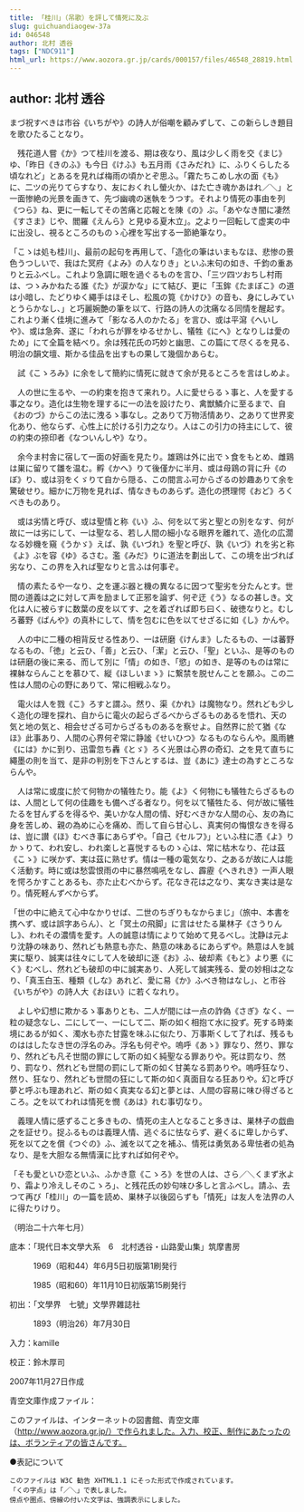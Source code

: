 ```yaml
---
title: 「桂川」（吊歌）を評して情死に及ぶ
slug: guichuandiaogew-37a
id: 046548
author: 北村 透谷
tags: ["NDC911"]
html_url: https://www.aozora.gr.jp/cards/000157/files/46548_28819.html
---
```


## author: 北村 透谷

まづ祝すべきは市谷《いちがや》の詩人が俗嘲を顧みずして、この新らしき題目を歌ひたることなり。

　残花道人嘗《か》つて桂川を渡る、期は夜なり、風は少しく雨を交《まじ》ゆ、「昨日《きのふ》も今日《けふ》も五月雨《さみだれ》に、ふりくらしたる頃なれど」とあるを見れば梅雨の頃かとぞ思ふ。「霧たちこめし水の面《も》に、二ツの光りてらすなり、友におくれし螢火か、はた亡き魂かあはれ／＼」と一面惨絶の光景を画きて、先づ幽魂の迷執をうつす。それより情死の事由を列《つら》ね、更に一転してその苦痛と応報とを陳《の》ぶ。「あやなき闇に凄然《すさま》じや、閻羅《えんら》と見ゆる夏木立」。之より一回転して虚実の中に出没し、視るところのものゝ心裡を写出する一節絶筆なり。

「こゝは処も桂川」、最前の起句を再用して、「造化の筆はいまもなほ、悲惨の景色うつしいで、我はた冥府《よみ》の人なりき」といふ末句の如き、千鈞の重ありと云ふべし。これより急調に眼を過ぐるものを言ひ、「三ツ四ツおちし村雨は、つゝみかねたる誰《た》が涙かな」にて結び、更に「玉鉾《たまぼこ》の道は小暗し、たどりゆく繩手はほそし、松風の筧《かけひ》の音も、身にしみていとうらかなし、」と巧麗婉艶の筆を以て、行路の詩人の沈痛なる同情を醒起す。これより漸く佳境に進みて「影なる人のかたる」を言ひ、或は平瀉《へいしや》、或は急奔、遂に「われらが罪をゆるせかし、犠牲《にへ》となりしは愛のため」にて全篇を結べり。余は残花氏の巧妙と幽思、この篇にて尽くるを見る、明治の韻文壇、斯かる佳品を出すもの果して幾個かあらむ。

　試《こゝろみ》に余をして簡約に情死に就きて余が見るところを言はしめよ。

　人の世に生るや、一の約束を抱きて来れり。人に愛せらるゝ事と、人を愛する事之なり。造化は生物を理するに一の法を設けたり、禽獣鱗介に至るまで、自《おのづ》からこの法に洩るゝ事なし。之ありて万物活情あり、之ありて世界変化あり、他ならず、心性上に於ける引力之なり。人はこの引力の持主にして、彼の約束の捺印者《なついんしや》なり。

　余今ま村舎に宿して一面の好画を見たり。雄鶏は外に出でゝ食をもとめ、雌鶏は巣に留りて雛を温む。孵《かへ》りて後僅かに半月、或は母鶏の背に升《のぼ》り、或は羽をくゞりて自から隠る、この間言ふ可からざるの妙趣ありて余を驚破せり。細かに万物を見れば、情なきものあらず。造化の摂理愕《おど》ろくべきものあり。

　或は劣情と呼び、或は聖情と称《い》ふ、何を以て劣と聖との別をなす、何が故に一は劣にして、一は聖なる、若し人間の細小なる眼界を離れて、造化の広濶なる妙機を窺《うかゞ》えば、孰《いづれ》を聖と呼び、孰《いづ》れを劣と称《よ》ぶを容《ゆ》るさむ。濫《みだ》りに道法を劃出して、この境を出づれば劣なり、この界を入れば聖なりと言ふは何事ぞ。

　情の素たるや一なり、之を運ぶ器と機の異なるに因つて聖劣を分たんとす。世間の道義は之に対して声を励まして正邪を論ず、何ぞ迂《う》なるの甚しき。文化は人に被らすに数葉の皮を以てす、之を着ざれば即ち曰く、破徳なりと。むしろ蕃野《ばんや》の真朴にして、情を包むに色を以てせざるに如《し》かんや。

　人の中に二種の相背反せる性あり、一は研磨《けんま》したるもの、一は蕃野なるもの、「徳」と云ひ、「善」と云ひ、「潔」と云ひ、「聖」といふ、是等のものは研磨の後に来る、而して別に「情」の如き、「慾」の如き、是等のものは常に裸躰ならんことを慕ひて、縦《ほしいまゝ》に繋禁を脱せんことを願ふ。この二性は人間の心の野にありて、常に相戦ふなり。

　電火は人を戮《こ》ろすと謂ふ。然り、渠《かれ》は魔物なり。然れども少しく造化の理を探れ、自からに電火の起らざるべからざるものあるを悟れ、天の気と地の気と、相会せざる可からざるものあるを察せよ。自然界に於て猶《なほ》此事あり、人間の心界何ぞ常に静謐《せいひつ》なるものならんや。風雨軈《には》かに到り、迅雷忽ち轟《とゞ》ろく光景は心界の奇幻、之を見て直ちに繩墨の則を当て、是非の判別を下さんとするは、豈《あに》達士の為すところならんや。

　人は常に或度に於て何物かの犠牲たり。能《よ》く何物にも犠牲たらざるものは、人間として何の佳趣をも備へざる者なり。何を以て犠牲たる、何が故に犠牲たるを甘んずるを得るや、美いかな人間の情、好むべきかな人間の心、友の為に身を苦しめ、親の為めに心を痛め、而して自ら甘心し、真実何の悔恨なきを得るは、豈に讃《ほ》むべき事にあらずや。「自己《セルフ》」といふ柱に憑《よ》りかゝりて、われ安し、われ楽しと喜悦するものゝ心は、常に枯木なり、花は茲《こゝ》に咲かず、実は茲に熟せず。情は一種の電気なり、之あるが故に人は能く活動す。時に或は愁雲恨雨の中に暴然鳴吼をなし、霹靂《へきれき》一声人眼を愕ろかすことあるも、亦た止むべからず。花なき花は之なり、実なき実は是なり。情死軽んずべからず。

「世の中に絶えて心中なかりせば、二世のちぎりもなからまじ」（旅中、本書を携へず、或は誤字あらん）、と「冥土の飛脚」に言はせたる巣林子《さうりんし》、われその濃情を愛す。人の誠意は情によりて始めて見るべし。沈静は元より沈静の味あり、然れども熱意も亦た、熱意の味あるにあらずや。熱意は人を誠実に駆り、誠実は往々にして人を破却に逐《お》ふ、破却素《もと》より悪《にく》むべし、然れども破却の中に誠実あり、人死して誠実残る、愛の妙相は之なり、「真玉白玉、種類《しな》あれど、愛に易《か》ふべき物はなし」、と市谷《いちがや》の詩人大《おほい》に若くなれり。

　よしや幻想に欺かるゝ事ありとも、二人が間には一点の詐偽《さぎ》なく、一粒の疑念なし、二にして一、一にして二、斯の如く相抱て水に投ず。死する時楽境にあるが如く、濁水も亦た甘露を味ふに似たり、万事斯くして了れば、残るものははしたなき世の浮名のみ。浮名も何ぞや。嗚呼《あゝ》罪なり、然り、罪なり、然れども凡そ世間の罪にして斯の如く純聖なる罪ありや。死は罰なり、然り、罰なり、然れども世間の罰にして斯の如く甘美なる罰ありや。嗚呼狂なり、然り、狂なり、然れども世間の狂にして斯の如く真面目なる狂ありや。幻と呼び夢と呼ぶも理あれど、斯の如く真実なる幻と夢とは、人間の容易に味ひ得ざるところ。之を以てわれは情死を憫《あは》れむ事切なり。

　義理人情に感ずること多きもの、情死の主人となること多きは、巣林子の戯曲之を証せり。捉ふるものは義理人情、逃ぐるに怯ならず、避くるに卑しからず、死を以て之を償《つぐの》ふ、滅を以て之を補ふ、情死は勇気ある卑怯者の処為なり、是を大胆なる無情漢に比すれば如何ぞや。

「そも愛といひ恋といふ、ふかき意《こゝろ》を世の人は、さら／＼くまず氷より、霜より冷えしそのこゝろ」、と残花氏の妙句味ひ多しと言ふべし。請ふ、去つて再び「桂川」の一篇を読め、巣林子以後図らずも「情死」は友人を法界の人に得たりけり。

（明治二十六年七月）













底本：「現代日本文學大系　6　北村透谷・山路愛山集」筑摩書房


　　　1969（昭和44）年6月5日初版第1刷発行

　　　1985（昭和60）年11月10日初版第15刷発行

初出：「文學界　七號」文學界雜誌社

　　　1893（明治26）年7月30日

入力：kamille

校正：鈴木厚司

2007年11月27日作成

青空文庫作成ファイル：

このファイルは、インターネットの図書館、青空文庫（http://www.aozora.gr.jp/）で作られました。入力、校正、制作にあたったのは、ボランティアの皆さんです。











●表記について


	このファイルは W3C 勧告 XHTML1.1 にそった形式で作成されています。
	「くの字点」は「／＼」で表しました。
	傍点や圏点、傍線の付いた文字は、強調表示にしました。